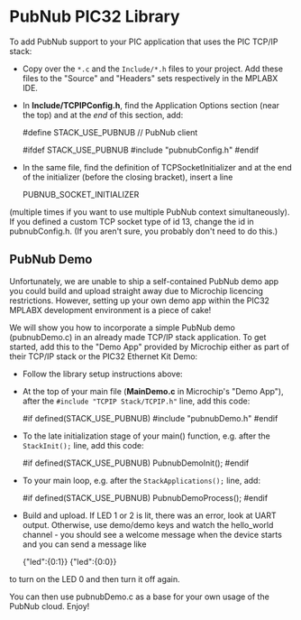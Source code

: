 PubNub PIC32 Library
====================

To add PubNub support to your PIC application that uses the PIC TCP/IP stack:

  * Copy over the ``*.c`` and the ``Include/*.h`` files to your project.
    Add these files to the "Source" and "Headers" sets respectively in the
    MPLABX IDE.

  * In **Include/TCPIPConfig.h**, find the Application Options section (near
    the top) and at the *end* of this section, add:

	#define STACK_USE_PUBNUB                        // PubNub client

	#ifdef STACK_USE_PUBNUB
	#include "pubnubConfig.h"
	#endif

  * In the same file, find the definition of TCPSocketInitializer and at the
    end of the initializer (before the closing bracket), insert a line

	PUBNUB_SOCKET_INITIALIZER

(multiple times if you want to use multiple PubNub context simultaneously).
If you defined a custom TCP socket type of id 13, change the id in
pubnubConfig.h. (If you aren't sure, you probably don't need to do this.)

PubNub Demo
-----------

Unfortunately, we are unable to ship a self-contained PubNub demo app you
could build and upload straight away due to Microchip licencing restrictions.
However, setting up your own demo app within the PIC32 MPLABX development
environment is a piece of cake!

We will show you how to incorporate a simple PubNub demo (pubnubDemo.c)
in an already made TCP/IP stack application.  To get started, add this to
the "Demo App" provided by Microchip either as part of their TCP/IP stack
or the PIC32 Ethernet Kit Demo:

  * Follow the library setup instructions above:

  * At the top of your main file (**MainDemo.c** in Microchip's "Demo App"),
    after the ``#include "TCPIP Stack/TCPIP.h"`` line, add this code:

	#if defined(STACK_USE_PUBNUB)
	#include "pubnubDemo.h"
	#endif

  * To the late initialization stage of your main() function, e.g. after
    the ``StackInit();`` line, add this code:

	#if defined(STACK_USE_PUBNUB)
	    PubnubDemoInit();
	#endif

  * To your main loop, e.g. after the ``StackApplications();`` line, add:

	#if defined(STACK_USE_PUBNUB)
	       PubnubDemoProcess();
	#endif

  * Build and upload. If LED 1 or 2 is lit, there was an error, look at
    UART output. Otherwise, use demo/demo keys and watch the hello_world
    channel - you should see a welcome message when the device starts
    and you can send a message like

	{"led":{0:1}}
	{"led":{0:0}}

to turn on the LED 0 and then turn it off again.

You can then use pubnubDemo.c as a base for your own usage of the PubNub
cloud. Enjoy!
